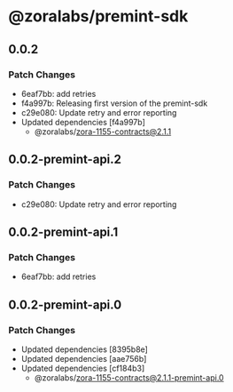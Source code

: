 # @zoralabs/premint-sdk

## 0.0.2

### Patch Changes

- 6eaf7bb: add retries
- f4a997b: Releasing first version of the premint-sdk
- c29e080: Update retry and error reporting
- Updated dependencies [f4a997b]
  - @zoralabs/zora-1155-contracts@2.1.1

## 0.0.2-premint-api.2

### Patch Changes

- c29e080: Update retry and error reporting

## 0.0.2-premint-api.1

### Patch Changes

- 6eaf7bb: add retries

## 0.0.2-premint-api.0

### Patch Changes

- Updated dependencies [8395b8e]
- Updated dependencies [aae756b]
- Updated dependencies [cf184b3]
  - @zoralabs/zora-1155-contracts@2.1.1-premint-api.0
